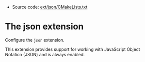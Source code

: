 <!-- This is auto-generated file. -->
* Source code: [ext/json/CMakeLists.txt](https://github.com/petk/php-build-system/blob/master/cmake/ext/json/CMakeLists.txt)

# The json extension

Configure the `json` extension.

This extension provides support for working with JavaScript Object Notation
(JSON) and is always enabled.

